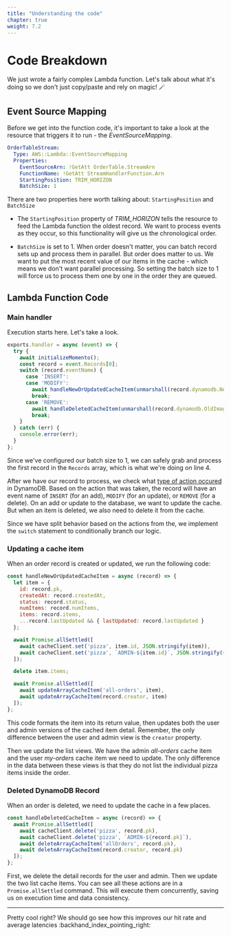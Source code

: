 ```yaml
---
title: "Understanding the code"
chapter: true
weight: 7.2
---
```


# Code Breakdown

We just wrote a fairly complex Lambda function. Let's talk about what it's doing so we don't just copy/paste and rely on magic! :magic_wand:

## Event Source Mapping

Before we get into the function code, it's important to take a look at the resource that triggers it to run - the *EventSourceMapping*.

```yaml
OrderTableStream:
  Type: AWS::Lambda::EventSourceMapping
  Properties:
    EventSourceArn: !GetAtt OrderTable.StreamArn
    FunctionName: !GetAtt StreamHandlerFunction.Arn
    StartingPosition: TRIM_HORIZON
    BatchSize: 1
```

There are two properties here worth talking about: `StartingPosition` and `BatchSize`

* The `StartingPosition` property of *TRIM_HORIZON* tells the resource to feed the Lambda function the oldest record. We want to process events as they occur, so this functionality will give us the chronological order.

* `BatchSize` is set to 1. When order doesn't matter, you can batch record sets up and process them in parallel. But order does matter to us. We want to put the most recent value of our items in the cache - which means we don't want parallel processing. So setting the batch size to 1 will force us to process them one by one in the order they are queued.

## Lambda Function Code

### Main handler

Execution starts here. Let's take a look.

```javascript
exports.handler = async (event) => {
  try {
    await initializeMomento();
    const record = event.Records[0];
    switch (record.eventName) {
      case 'INSERT':
      case 'MODIFY':
        await handleNewOrUpdatedCacheItem(unmarshall(record.dynamodb.NewImage));
        break;
      case 'REMOVE':
        await handleDeletedCacheItem(unmarshall(record.dynamodb.OldImage));
        break;
    }
  } catch (err) {
    console.error(err);
  }
};
```

Since we've configured our batch size to 1, we can safely grab and process the first record in the `Records` array, which is what we're doing on line 4.

After we have our record to process, we check what [type of action occured](https://docs.aws.amazon.com/amazondynamodb/latest/APIReference/API_streams_Record.html) in DynamoDB. Based on the action that was taken, the record will have an event name of `INSERT` (for an add), `MODIFY` (for an update), or `REMOVE` (for a delete). On an add or update to the database, we want to update the cache. But when an item is deleted, we also need to delete it from the cache. 

Since we have split behavior based on the actions from the, we implement the `switch` statement to conditionally branch our logic.

### Updating a cache item

When an order record is created or updated, we run the following code:

```javascript
const handleNewOrUpdatedCacheItem = async (record) => {
  let item = {
    id: record.pk,
    createdAt: record.createdAt,
    status: record.status,
    numItems: record.numItems,
    items: record.items,
    ...record.lastUpdated && { lastUpdated: record.lastUpdated }
  };

  await Promise.allSettled([
    await cacheClient.set('pizza', item.id, JSON.stringify(item)),
    await cacheClient.set('pizza', `ADMIN-${item.id}`, JSON.stringify({ ...item, creator: record.creator }))
  ]);

  delete item.items;

  await Promise.allSettled([
    await updateArrayCacheItem('all-orders', item),
    await updateArrayCacheItem(record.creator, item)
  ]);
};
```

This code formats the item into its return value, then updates both the user and admin versions of the cached item detail. Remember, the only difference between the user and admin view is the `creator` property.

Then we update the list views. We have the admin *all-orders* cache item and the user *my-orders* cache item we need to update. The only difference in the data between these views is that they do not list the individual pizza items inside the order.

### Deleted DynamoDB Record

When an order is deleted, we need to update the cache in a few places.

```javascript
const handleDeletedCacheItem = async (record) => {
  await Promise.allSettled([
    await cacheClient.delete('pizza', record.pk),
    await cacheClient.delete('pizza', `ADMIN-${record.pk}`),
    await deleteArrayCacheItem('allOrders', record.pk),
    await deleteArrayCacheItem(record.creator, record.pk)
  ]);    
};
```

First, we delete the detail records for the user and admin. Then we update the two list cache items. You can see all these actions are in a `Promise.allSettled` command. This will execute them concurrently, saving us on execution time and data consistency.

___

Pretty cool right? We should go see how this improves our hit rate and average latencies :backhand_index_pointing_right: